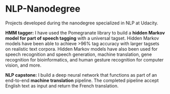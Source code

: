 # NLP-Nanodegree
Projects developed during the nanodegree specialized in NLP at Udacity.

__HMM tagger:__ I have used the Pomegranate library to build a __hidden Markov model for part of speech tagging__ with a universal tagset. Hidden Markov models have been able to achieve >96% tag accuracy with larger tagsets on realistic text corpora. Hidden Markov models have also been used for speech recognition and speech generation, machine translation, gene recognition for bioinformatics, and human gesture recognition for computer vision, and more.

__NLP capstone:__ I build a deep neural network that functions as part of an end-to-end __machine translation__ pipeline. The completed pipeline accept English text as input and return the French translation.
